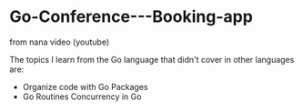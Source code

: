 # Go-Conference---Booking-app
from nana video (youtube)

The topics I learn from the Go language that didn't cover in other languages are:
* Organize code with Go Packages
* Go Routines Concurrency in Go

